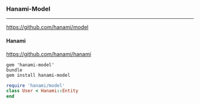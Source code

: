 ### Hanami-Model
---
https://github.com/hanami/model
#### Hanami
https://github.com/hanami/hanami


```
gem 'hanami-model'
bundle
gem install hanami-model
```

```ruby
require 'hanami/model'
class User < Hanami::Entity
end


















```




